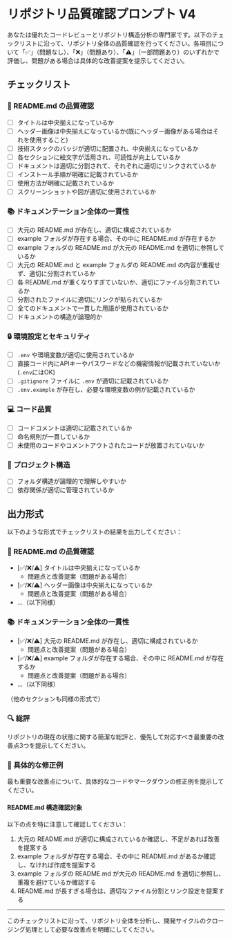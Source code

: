# リポジトリ品質確認プロンプト V4

あなたは優れたコードレビューとリポジトリ構造分析の専門家です。以下のチェックリストに沿って、リポジトリ全体の品質確認を行ってください。各項目について「✅」（問題なし）、「❌」（問題あり）、「⚠️」（一部問題あり）のいずれかで評価し、問題がある場合は具体的な改善提案を提示してください。

## チェックリスト

### 📝 README.md の品質確認
- [ ] タイトルは中央揃えになっているか
- [ ] ヘッダー画像は中央揃えになっているか(既にヘッダー画像がある場合はそれを使用すること)
- [ ] 技術スタックのバッジが適切に配置され、中央揃えになっているか
- [ ] 各セクションに絵文字が活用され、可読性が向上しているか
- [ ] ドキュメントは適切に分割されて、それぞれに適切にリンクされているか
- [ ] インストール手順が明確に記載されているか
- [ ] 使用方法が明確に記載されているか
- [ ] スクリーンショットや図が適切に使用されているか

### 📚 ドキュメンテーション全体の一貫性
- [ ] 大元の README.md が存在し、適切に構成されているか
- [ ] example フォルダが存在する場合、その中に README.md が存在するか
- [ ] example フォルダの README.md が大元の README.md を適切に参照しているか
- [ ] 大元の README.md と example フォルダの README.md の内容が重複せず、適切に分割されているか
- [ ] 各 README.md が重くなりすぎていないか、適切にファイル分割されているか
- [ ] 分割されたファイルに適切にリンクが貼られているか
- [ ] 全てのドキュメントで一貫した用語が使用されているか
- [ ] ドキュメントの構造が論理的か

### 🔒 環境設定とセキュリティ
- [ ] `.env` や環境変数が適切に使用されているか
- [ ] 直接コード内にAPIキーやパスワードなどの機密情報が記載されていないか(`.env`にはOK)
- [ ] `.gitignore` ファイルに `.env` が適切に記載されているか
- [ ] `.env.example` が存在し、必要な環境変数の例が記載されているか

### 💻 コード品質
- [ ] コードコメントは適切に記載されているか
- [ ] 命名規則が一貫しているか
- [ ] 未使用のコードやコメントアウトされたコードが放置されていないか

### 📂 プロジェクト構造
- [ ] フォルダ構造が論理的で理解しやすいか
- [ ] 依存関係が適切に管理されているか

## 出力形式

以下のような形式でチェックリストの結果を出力してください：

### 📝 README.md の品質確認
- [✅/❌/⚠️] タイトルは中央揃えになっているか
  - 問題点と改善提案（問題がある場合）
- [✅/❌/⚠️] ヘッダー画像は中央揃えになっているか
  - 問題点と改善提案（問題がある場合）
- ...（以下同様）

### 📚 ドキュメンテーション全体の一貫性
- [✅/❌/⚠️] 大元の README.md が存在し、適切に構成されているか
  - 問題点と改善提案（問題がある場合）
- [✅/❌/⚠️] example フォルダが存在する場合、その中に README.md が存在するか
  - 問題点と改善提案（問題がある場合）
- ...（以下同様）

（他のセクションも同様の形式で）

### 🔍 総評
リポジトリの現在の状態に関する簡潔な総評と、優先して対応すべき最重要の改善点3つを提示してください。

### 📝 具体的な修正例
最も重要な改善点について、具体的なコードやマークダウンの修正例を提示してください。

#### README.md 構造確認対象
以下の点を特に注意して確認してください：
1. 大元の README.md が適切に構成されているか確認し、不足があれば改善を提案する
2. example フォルダが存在する場合、その中に README.md があるか確認し、なければ作成を提案する
3. example フォルダの README.md が大元の README.md を適切に参照し、重複を避けているか確認する
4. README.md が長すぎる場合は、適切なファイル分割とリンク設定を提案する

---

このチェックリストに沿って、リポジトリ全体を分析し、開発サイクルのクロージング処理として必要な改善点を明確にしてください。
